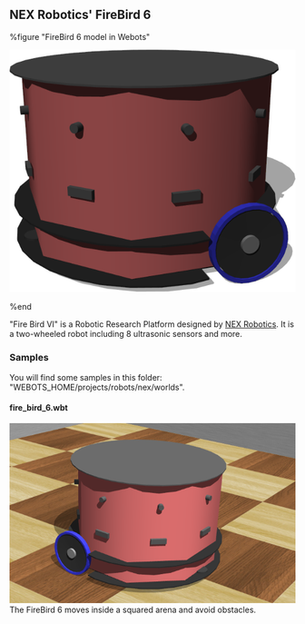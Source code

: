 ## NEX Robotics' FireBird 6

%figure "FireBird 6 model in Webots"

![model.png](images/robots/firebird6/model.png)

%end

"Fire Bird VI" is a Robotic Research Platform designed by [NEX Robotics](http://www.nex-robotics.com/products/fire-bird-vi-robot/fire-bird-vi-robotic-research-platform.html).
It is a two-wheeled robot including 8 ultrasonic sensors and more.

### Samples

You will find some samples in this folder: "WEBOTS\_HOME/projects/robots/nex/worlds".

#### fire_bird_6.wbt

![fire_bird_6.wbt.png](guide/images/robots/firebird6/fire_bird_6.wbt.png) The FireBird 6 moves inside a squared arena and avoid obstacles.
